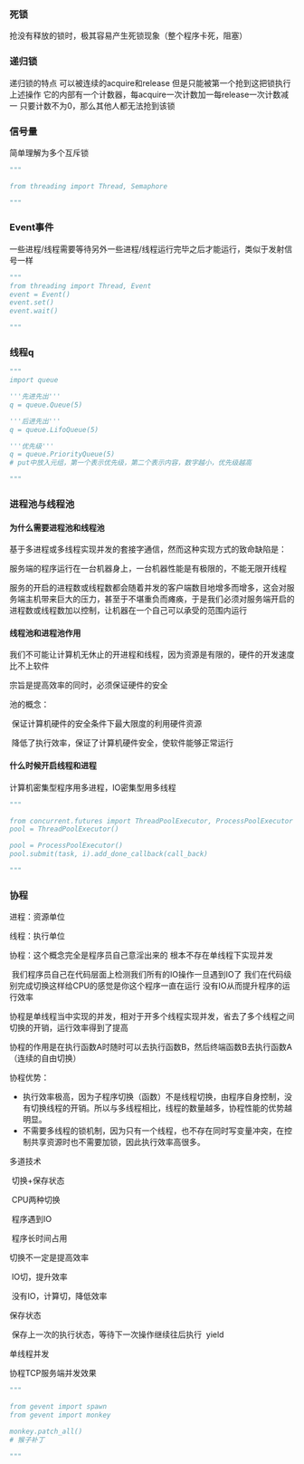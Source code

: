 ### 死锁

抢没有释放的锁时，极其容易产生死锁现象（整个程序卡死，阻塞）

### 递归锁

递归锁的特点
				可以被连续的acquire和release
				但是只能被第一个抢到这把锁执行上述操作
		它的内部有一个计数器，每acquire一次计数加一每release一次计数减一
		只要计数不为0，那么其他人都无法抢到该锁

### 信号量

简单理解为多个互斥锁

```python
"""

from threading import Thread, Semaphore

"""
```

### Event事件

一些进程/线程需要等待另外一些进程/线程运行完毕之后才能运行，类似于发射信号一样

```python
"""
from threading import Thread, Event
event = Event()
event.set()
event.wait()

"""
```

### 线程q

~~~python
"""
import queue

'''先进先出'''
q = queue.Queue(5)

'''后进先出'''
q = queue.LifoQueue(5)

'''优先级'''
q = queue.PriorityQueue(5)
# put中放入元组，第一个表示优先级，第二个表示内容，数字越小，优先级越高

"""
~~~

### 进程池与线程池

#### 	为什么需要进程池和线程池

基于多进程或多线程实现并发的套接字通信，然而这种实现方式的致命缺陷是：

​	服务端的程序运行在一台机器身上，一台机器性能是有极限的，不能无限开线程

服务的开启的进程数或线程数都会随着并发的客户端数目地增多而增多，这会对服务端主机带来巨大的压力，甚至于不堪重负而瘫痪，于是我们必须对服务端开启的进程数或线程数加以控制，让机器在一个自己可以承受的范围内运行

#### 	线程池和进程池作用

我们不可能让计算机无休止的开进程和线程，因为资源是有限的，硬件的开发速度比不上软件

宗旨是提高效率的同时，必须保证硬件的安全

池的概念：

​		保证计算机硬件的安全条件下最大限度的利用硬件资源

​		降低了执行效率，保证了计算机硬件安全，使软件能够正常运行

#### 	什么时候开启线程和进程

计算机密集型程序用多进程，IO密集型用多线程



```python
"""

from concurrent.futures import ThreadPoolExecutor, ProcessPoolExecutor
pool = ThreadPoolExecutor()

pool = ProcessPoolExecutor()
pool.submit(task, i).add_done_callback(call_back)

"""
```

### 协程

进程：资源单位

线程：执行单位

协程：这个概念完全是程序员自己意淫出来的 根本不存在单线程下实现并发

​		我们程序员自己在代码层面上检测我们所有的IO操作一旦遇到IO了 我们在代码级别完成切换这样给CPU的感觉是你这个程序一直在运行 没有IO从而提升程序的运行效率

协程是单线程当中实现的并发，相对于开多个线程实现并发，省去了多个线程之间切换的开销，运行效率得到了提高

协程的作用是在执行函数A时随时可以去执行函数B，然后终端函数B去执行函数A（连续的自由切换）

协程优势：

-   执行效率极高，因为子程序切换（函数）不是线程切换，由程序自身控制，没有切换线程的开销。所以与多线程相比，线程的数量越多，协程性能的优势越明显。
-   不需要多线程的锁机制，因为只有一个线程，也不存在同时写变量冲突，在控制共享资源时也不需要加锁，因此执行效率高很多。

多道技术

​		切换+保存状态

​		CPU两种切换

​				程序遇到IO

​				程序长时间占用

切换不一定是提高效率

​		IO切，提升效率

​		没有IO，计算切，降低效率

保存状态

​		保存上一次的执行状态，等待下一次操作继续往后执行
​				yield

单线程并发

协程TCP服务端并发效果



~~~python
"""

from gevent import spawn
from gevent import monkey

monkey.patch_all()
# 猴子补丁

"""
~~~

